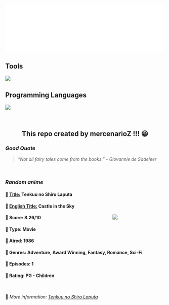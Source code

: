 
<img src="svg/nai.svg" />

<p>
  <h2>Tools</h2>
  <a href="https://skillicons.dev">
    <img src="https://skillicons.dev/icons?i=git,bash,vim,ubuntu,tensorflow,pytorch,docker,raspberrypi" />
  </a>

  <br />

  <h2>Programming Languages</h2>

  <a href="https://skillicons.dev">
    <img src="https://skillicons.dev/icons?i=python,c,cpp" />
  </a>
</p>

<br />

<h2 align="center">This repo created by mercenarioZ !!! 😀</h2>
<h3><i>Good Quote</i></h3>

<blockquote>
<i>
“Not all fairy tales come from the books.” - Giovannie de Sadeleer
</i>
</blockquote>

<br />

<h3><i>Random anime</i></h3>

<h4>
  <strong>🥭 <u>Title:</u></strong> Tenkuu no Shiro Laputa
</h4>

<h4>🌿 <u>English Title:</u> Castle in the Sky</h4>

<img align="right" width="165" src=https://cdn.myanimelist.net/images/anime/5/37799.jpg />

<h4>🌱 Score: 8.26/10</h4>

<h4>🌲 Type: Movie</h4>

<h4>🌴 Aired: 1986</h4>

<h4>🌵 Genres: Adventure, Award Winning, Fantasy, Romance, Sci-Fi</h4>

<h4>🥑 Episodes: 1</h4>

<h4>🍏 Rating: PG - Children</h4>

<br />

🍂 *More information: [Tenkuu no Shiro Laputa](https://myanimelist.net/anime/513/Tenkuu_no_Shiro_Laputa)*
    